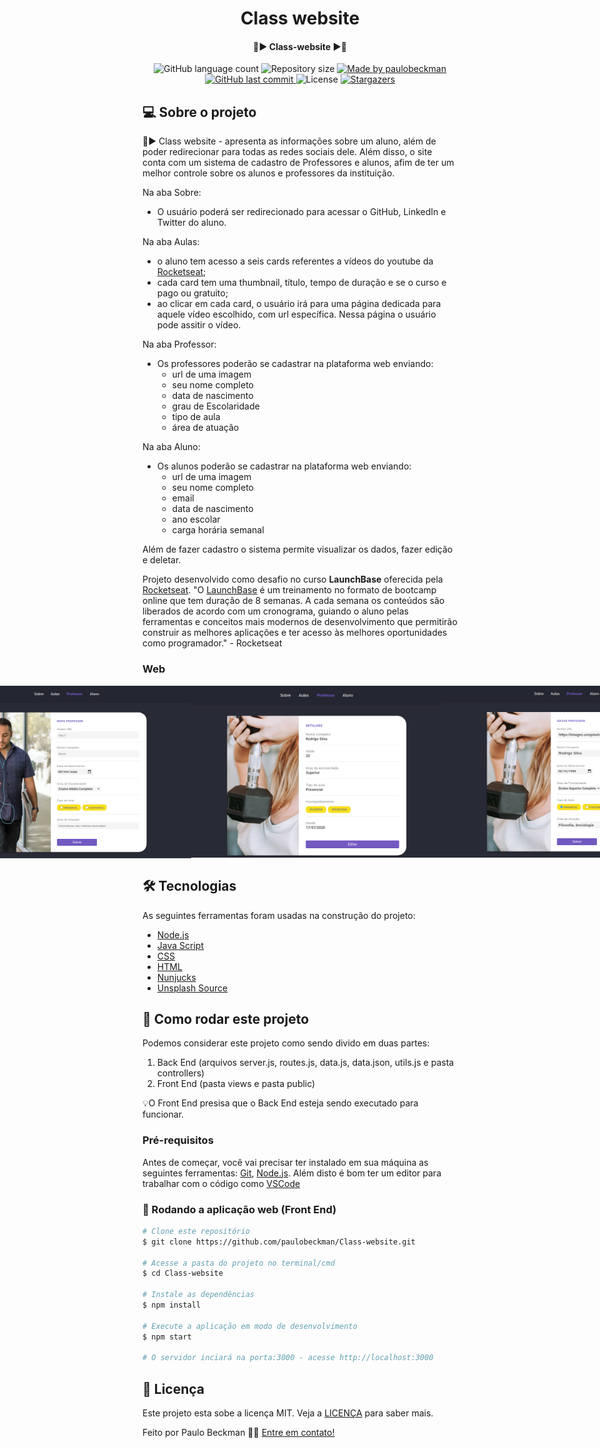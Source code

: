 <h1 align="center">
    Class website
</h1>
 
<h4 align="center"> 
	📗▶ Class-website ▶📗
</h4>

<p align="center">
  <img alt="GitHub language count" src="https://img.shields.io/github/languages/count/paulobeckman/Class-website?color=%2304D361">

  <img alt="Repository size" src="https://img.shields.io/github/repo-size/paulobeckman/Class-website">

  	
  <a href="https://www.linkedin.com/in/paulobeckman/">
    <img alt="Made by paulobeckman" src="https://img.shields.io/badge/made%20by-paulobeckman-%2304D361">
  </a>
	
  
  <a href="https://github.com/paulobeckman/rocketseat-courses/commits/master">
    <img alt="GitHub last commit" src="https://img.shields.io/github/last-commit/paulobeckman/Class-website">
  </a>

  <img alt="License" src="https://img.shields.io/badge/license-MIT-brightgreen">
   <a href="https://github.com/paulobeckman/Class-website/stargazers">
    <img alt="Stargazers" src="https://img.shields.io/github/stars/paulobeckman/Class-website?style=social">
  </a>
</p>


## 💻 Sobre o projeto

📗▶ Class website - apresenta as informações sobre um aluno, além de poder redirecionar para todas as redes sociais dele. Além disso, o site conta com um sistema de cadastro de Professores e alunos, afim de ter um melhor controle sobre os alunos e professores da instituição.


Na aba Sobre:
 - O usuário poderá ser redirecionado para acessar o GitHub, LinkedIn e Twitter do aluno.
 
 
 
 
Na aba Aulas:
- o aluno tem acesso a seis cards referentes a vídeos do youtube da [Rocketseat](rs);
- cada card tem uma thumbnail, título, tempo de duração e se o curso e pago ou gratuito;
- ao clicar em cada card, o usuário irá para uma página dedicada para aquele vídeo escolhido, com url específica. Nessa página o usuário pode assitir o vídeo.



Na aba Professor:
 - Os professores poderão se cadastrar na plataforma web enviando:
   - url de uma imagem 
   - seu nome completo
   - data de nascimento
   - grau de Escolaridade
   - tipo de aula
   - área de atuação



Na aba Aluno:
 - Os alunos poderão se cadastrar na plataforma web enviando:
   - url de uma imagem 
   - seu nome completo
   - email
   - data de nascimento
   - ano escolar
   - carga horária semanal

Além de fazer cadastro o sistema permite visualizar os dados, fazer edição e deletar. 

Projeto desenvolvido como desafio no curso **LaunchBase** oferecida pela [Rocketseat](rs).
"O [LaunchBase](lb) é um treinamento no formato de bootcamp online que tem duração de 8 semanas. A cada semana os conteúdos são liberados de acordo com um cronograma, guiando o aluno pelas ferramentas e conceitos mais modernos de desenvolvimento que permitirão construir as melhores aplicações e ter acesso às melhores oportunidades como programador." - Rocketseat


### Web

<p align="center" style="display: flex; align-items: flex-start; justify-content: center;">
	
 <img alt="Class-website" title="#Class-website" src="./github-assets/Class-website.gif" width="800px">
 
  <img alt="Class-website" title="#Class-website" src="./github-assets/pagina1.png" width="400px">

  <img alt="Class-website" title="#Class-website" src="./github-assets/pagina2.png" width="400px">
  
  <img alt="Class-website" title="#Class-website" src="./github-assets/pagina3.png" width="400px">
  
  <img alt="Class-website" title="#Class-website" src="./github-assets/pagina4.png" width="400px">
  
  <img alt="Class-website" title="#Class-website" src="./github-assets/pagina5.png" width="400px">
  
  <img alt="Class-website" title="#Class-website" src="./github-assets/pagina6.png" width="400px">
  
  <img alt="Class-website" title="#Class-website" src="./github-assets/pagina7.png" width="400px">
  
  <img alt="Class-website" title="#Class-website" src="./github-assets/pagina8.png" width="400px">

  <img alt="Class-website" title="#Class-website" src="./github-assets/pagina9.png" width="400px">
  
  <img alt="Class-website" title="#Class-website" src="./github-assets/pagina10.png" width="400px">

  <img alt="Class-website" title="#Class-website" src="./github-assets/pagina11.png" width="400px">

  
</p>

## 🛠 Tecnologias

As seguintes ferramentas foram usadas na construção do projeto:

- [Node.js][nodejs]
- [Java Script][js]
- [CSS][CSS]
- [HTML][HTML]
- [Nunjucks][Nunjucks]
- [Unsplash Source][API]


## 🚀 Como rodar este projeto
 
Podemos considerar este projeto como sendo divido em duas partes:
1. Back End (arquivos server.js, routes.js, data.js, data.json, utils.js e pasta controllers) 
2. Front End (pasta views e pasta public)

💡O Front End presisa que o Back End esteja sendo executado para funcionar.

### Pré-requisitos

Antes de começar, você vai precisar ter instalado em sua máquina as seguintes ferramentas:
[Git](https://git-scm.com), [Node.js][nodejs]. 
Além disto é bom ter um editor para trabalhar com o código como [VSCode][vscode]

### 🧭 Rodando a aplicação web (Front End)

```bash
# Clone este repositório
$ git clone https://github.com/paulobeckman/Class-website.git

# Acesse a pasta do projeto no terminal/cmd
$ cd Class-website

# Instale as dependências
$ npm install

# Execute a aplicação em modo de desenvolvimento
$ npm start

# O servidor inciará na porta:3000 - acesse http://localhost:3000
```


## 📝 Licença

Este projeto esta sobe a licença MIT. Veja a [LICENÇA](license) para saber mais.

Feito por Paulo Beckman 👋🏽 [Entre em contato!](https://www.linkedin.com/in/paulobeckman/)

[nodejs]: https://nodejs.org/
[vscode]: https://code.visualstudio.com/
[vceditconfig]: https://marketplace.visualstudio.com/items?itemName=EditorConfig.EditorConfig
[license]: https://opensource.org/licenses/MIT
[rs]: https://rocketseat.com.br
[lb]: https://pages.rocketseat.com.br/launchbase/inscricao/5
[js]: https://developer.mozilla.org/pt-BR/docs/Aprender/JavaScript
[CSS]: https://developer.mozilla.org/pt-BR/docs/Web/CSS
[HTML]: https://developer.mozilla.org/pt-BR/docs/Web/HTML
[v1]: https://github.com/paulobeckman/web-information-and-videos
[Nunjucks]: https://www.npmjs.com/package/nunjucks
[API]: https://source.unsplash.com/


